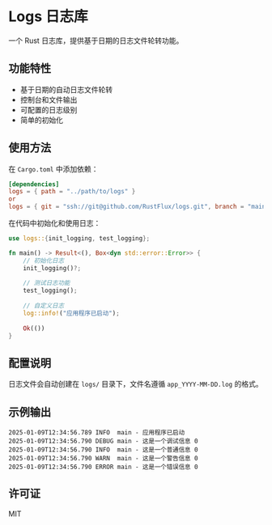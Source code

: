 # Logs 日志库

一个 Rust 日志库，提供基于日期的日志文件轮转功能。

## 功能特性

- 基于日期的自动日志文件轮转
- 控制台和文件输出
- 可配置的日志级别
- 简单的初始化

## 使用方法

在 `Cargo.toml` 中添加依赖：

```toml
[dependencies]
logs = { path = "../path/to/logs" }
or
logs = { git = "ssh://git@github.com/RustFlux/logs.git", branch = "main" }

```

在代码中初始化和使用日志：

```rust
use logs::{init_logging, test_logging};

fn main() -> Result<(), Box<dyn std::error::Error>> {
    // 初始化日志
    init_logging()?;
    
    // 测试日志功能
    test_logging();
    
    // 自定义日志
    log::info!("应用程序已启动");
    
    Ok(())
}
```

## 配置说明

日志文件会自动创建在 `logs/` 目录下，文件名遵循 `app_YYYY-MM-DD.log` 的格式。

## 示例输出

```
2025-01-09T12:34:56.789 INFO  main - 应用程序已启动
2025-01-09T12:34:56.790 DEBUG main - 这是一个调试信息 0
2025-01-09T12:34:56.790 INFO  main - 这是一个普通信息 0
2025-01-09T12:34:56.790 WARN  main - 这是一个警告信息 0
2025-01-09T12:34:56.790 ERROR main - 这是一个错误信息 0
```

## 许可证

MIT
